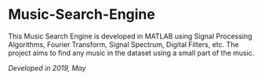 # Music-Search-Engine
 
This Music Search Engine is developed in MATLAB using Signal Processing Algorithms, Fourier Transform, Signal Spectrum, Digital Filters, etc.
The project aims to find any music in the dataset using a small part of the music.

*Developed in 2019, May*
